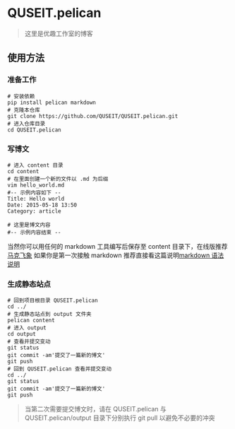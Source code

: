 # QUSEIT.pelican
> 这里是优趣工作室的博客

## 使用方法

### 准备工作
```
# 安装依赖
pip install pelican markdown
# 克隆本仓库
git clone https://github.com/QUSEIT/QUSEIT.pelican.git
# 进入仓库目录
cd QUSEIT.pelican
```

### 写博文
```
# 进入 content 目录
cd content
# 在里面创建一个新的文件以 .md 为后缀
vim hello_world.md
#-- 示例内容如下 --
Title: Hello world
Date: 2015-05-18 13:50
Category: article

# 这里是博文内容
#-- 示例内容结束 --
```

当然你可以用任何的 markdown 工具编写后保存至 content 目录下，在线版推荐[马克飞象](https://maxiang.io/)
如果你是第一次接触 markdown 推荐直接看这篇说明[markdown 语法说明](http://markdown.tw/)

### 生成静态站点
```
# 回到项目根目录 QUSEIT.pelican
cd ../
# 生成静态站点到 output 文件夹
pelican content
# 进入 output
cd output
# 查看并提交变动
git status
git commit -am'提交了一篇新的博文'
git push
# 回到 QUSEIT.pelican 查看并提交变动
cd ../
git status
git commit -am'提交了一篇新的博文'
git push
```

> 当第二次需要提交博文时，请在 QUSEIT.pelican 与 QUSEIT.pelican/output 目录下分别执行 git pull 以避免不必要的冲突

